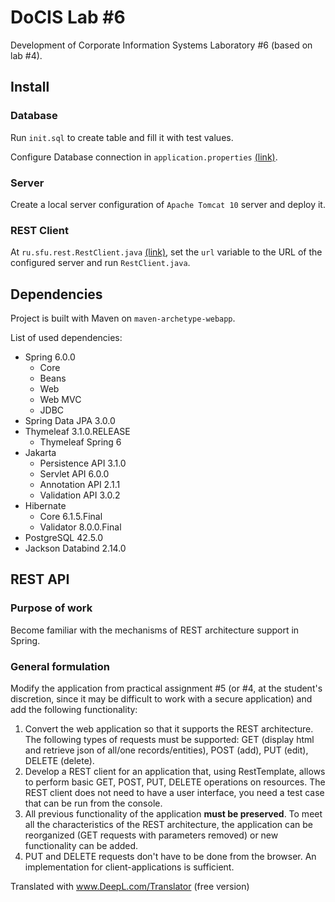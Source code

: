 # DoCIS Lab #6

Development of Corporate Information Systems Laboratory #6 (based on lab #4).

## Install

### Database

Run `init.sql` to create table and fill it with test values.

Configure Database connection in `application.properties` [(link)](src/main/resources/application.properties).

### Server

Create a local server configuration of `Apache Tomcat 10` server and deploy it.

### REST Client

At `ru.sfu.rest.RestClient.java` [(link)](src/main/java/ru/sfu/rest/RestClient.java), 
set the `url` variable to the URL of the configured server and run `RestClient.java`.

## Dependencies

Project is built with Maven on `maven-archetype-webapp`.

List of used dependencies:
- Spring 6.0.0
   - Core
   - Beans
   - Web
   - Web MVC
   - JDBC
- Spring Data JPA 3.0.0
- Thymeleaf 3.1.0.RELEASE
  - Thymeleaf Spring 6
- Jakarta
   - Persistence API 3.1.0
   - Servlet API 6.0.0
   - Annotation API 2.1.1
   - Validation API 3.0.2
- Hibernate
   - Core 6.1.5.Final
   - Validator 8.0.0.Final
- PostgreSQL 42.5.0
- Jackson Databind 2.14.0

## REST API
### Purpose of work
Become familiar with the mechanisms of REST architecture support in Spring.
### General formulation
Modify the application from practical assignment #5 
(or #4, at the student's discretion, 
since it may be difficult to work with a secure application) 
and add the following functionality:

1. Convert the web application so that it supports the REST architecture. 
   The following types of requests must be supported: 
   GET (display html and retrieve json of all/one records/entities), 
   POST (add), PUT (edit), DELETE (delete).
2. Develop a REST client for an application that, using RestTemplate, 
   allows to perform basic GET, POST, PUT, DELETE operations on resources. 
   The REST client does not need to have a user interface, 
   you need a test case that can be run from the console.
3. All previous functionality of the application **must be preserved**. 
   To meet all the characteristics of the REST architecture, 
   the application can be reorganized (GET requests with parameters removed) 
   or new functionality can be added.
4. PUT and DELETE requests don't have to be done from the browser. 
   An implementation for client-applications is sufficient.

Translated with www.DeepL.com/Translator (free version)
